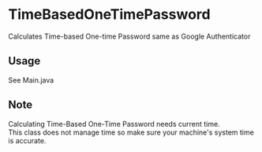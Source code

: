 # TimeBasedOneTimePassword
Calculates Time-based One-time Password same as Google Authenticator

## Usage
See Main.java

## Note
Calculating Time-Based One-Time Password needs current time.  
This class does not manage time so make sure your machine's system time is accurate.
